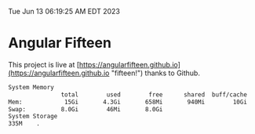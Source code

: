 Tue Jun 13 06:19:25 AM EDT 2023

# Angular Fifteen


This project is live at [https://angularfifteen.github.io](https://angularfifteen.github.io "fifteen!") thanks to Github.

```bash
System Memory
               total        used        free      shared  buff/cache   available
Mem:            15Gi       4.3Gi       658Mi       940Mi        10Gi       9.7Gi
Swap:          8.0Gi        46Mi       8.0Gi
System Storage
335M	.
